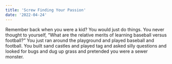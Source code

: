 ```yaml
---
title: 'Screw Finding Your Passion'
date: '2022-04-24'
---
```

Remember back when you were a kid? You would just do things. You never thought to yourself, “What are the relative merits of learning baseball versus football?” You just ran around the playground and played baseball and football. You built sand castles and played tag and asked silly questions and looked for bugs and dug up grass and pretended you were a sewer monster.